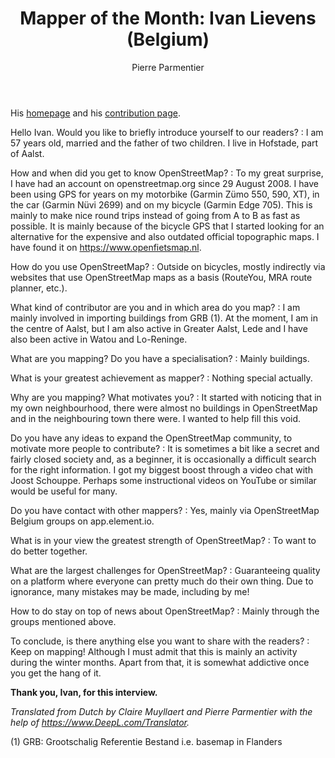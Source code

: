﻿---
title: "Mapper of the Month: Ivan Lievens (Belgium)"
categories: ["motm"]
author: Pierre Parmentier
---

His [homepage](https://www.openstreetmap.org/user/Ivan%20Lievens) and his [contribution page](http://hdyc.neis-one.org/?Ivan%20Lievens).

Hello Ivan. Would you like to briefly introduce yourself to our readers?
: I am 57 years old, married and the father of two children. I live in Hofstade, part of Aalst.

<!--more-->

How and when did you get to know OpenStreetMap?
: To my great surprise, I have had an account on openstreetmap.org since 29 August 2008. I have been using GPS for years on my motorbike (Garmin Zümo 550, 590, XT), in the car (Garmin Nüvi 2699) and on my bicycle (Garmin Edge 705). This is mainly to make nice round trips instead of going from A to B as fast as possible. It is mainly because of the bicycle GPS that I started looking for an alternative for the expensive and also outdated official topographic maps. I have found it on <https://www.openfietsmap.nl>.

How do you use OpenStreetMap?
: Outside on bicycles, mostly indirectly via websites that use OpenStreetMap maps as a basis (RouteYou, MRA route planner, etc.).

What kind of contributor are you and in which area do you map?
: I am mainly involved in importing buildings from GRB (1). At the moment, I am in the centre of Aalst, but I am also active in Greater Aalst, Lede and I have also been active in Watou and Lo-Reninge.

What are you mapping? Do you have a specialisation?
: Mainly buildings.

What is your greatest achievement as mapper?
: Nothing special actually.

Why are you mapping? What motivates you?
: It started with noticing that in my own neighbourhood, there were almost no buildings in OpenStreetMap and in the neighbouring town there were. I wanted to help fill this void.

Do you have any ideas to expand the OpenStreetMap community, to motivate more people to contribute?
: It is sometimes a bit like a secret and fairly closed society and, as a beginner, it is occasionally a difficult search for the right information. I got my biggest boost through a video chat with Joost Schouppe. Perhaps some instructional videos on YouTube or similar would be useful for many.

Do you have contact with other mappers?
: Yes, mainly via OpenStreetMap Belgium groups on app.element.io.

What is in your view the greatest strength of OpenStreetMap?
: To want to do better together.

What are the largest challenges for OpenStreetMap?
: Guaranteeing quality on a platform where everyone can pretty much do their own thing. Due to ignorance, many mistakes may be made, including by me!

How to do stay on top of news about OpenStreetMap?
: Mainly through the groups mentioned above.

To conclude, is there anything else you want to share with the readers?
: Keep on mapping! Although I must admit that this is mainly an activity during the winter months. Apart from that, it is somewhat addictive once you get the hang of it.

**Thank you, Ivan, for this interview.**

*Translated from Dutch by Claire Muyllaert and Pierre Parmentier with the help of <https://www.DeepL.com/Translator>.*

(1) GRB: Grootschalig Referentie Bestand i.e. basemap in Flanders

